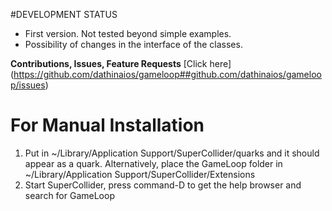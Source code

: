 
#DEVELOPMENT STATUS
* First version. Not tested beyond simple examples.
* Possibility of changes in the interface of the classes.

**Contributions, Issues, Feature Requests**
[Click here] (https://github.com/dathinaios/gameloop##github.com/dathinaios/gameloop/issues)

# For Manual Installation

1) Put in ~/Library/Application Support/SuperCollider/quarks and it should appear as a quark. Alternatively, place the GameLoop folder in ~/Library/Application Support/SuperCollider/Extensions
2) Start SuperCollider, press command-D to get the help browser and search for GameLoop
